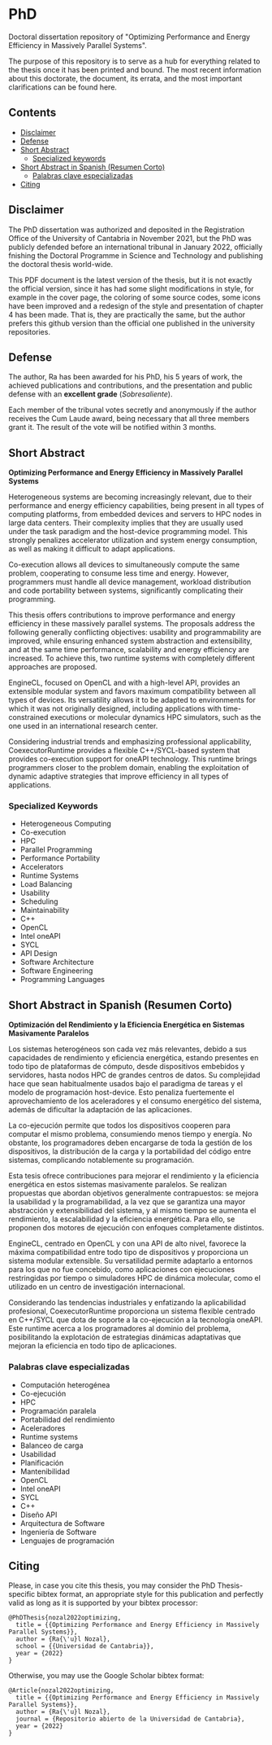 # PhD

Doctoral dissertation repository of "Optimizing Performance and Energy Efficiency in Massively Parallel Systems".

The purpose of this repository is to serve as a hub for everything related to the thesis once it has been printed and bound.
The most recent information about this doctorate, the document, its errata, and the most important clarifications can be found here.

## Contents

- [Disclaimer](#disclaimer)
- [Defense](#defense)
- [Short Abstract](#short-abstract)
  - [Specialized keywords](#specialized-keywords)
- [Short Abstract in Spanish (Resumen Corto)](#short-abstract-in-spanish-resumen-corto)
  - [Palabras clave especializadas](#palabras-clave-especializadas)
- [Citing](#citing)

## Disclaimer

The PhD dissertation was authorized and deposited in the Registration Office of the University of Cantabria in November 2021, but the PhD was publicly defended before an international tribunal in January 2022, officially fnishing the Doctoral Programme in Science and Technology and publishing the doctoral thesis world-wide.

This PDF document is the latest version of the thesis, but it is not exactly the official version, since it has had some slight modifications in style, for example in the cover page, the coloring of some source codes, some icons have been improved and a redesign of the style and presentation of chapter 4 has been made. That is, they are practically the same, but the author prefers this github version than the official one published in the university repositories.

<!-- The official publication is located in the University Repository (UCREA) at: https://repositorio.unican.es/xmlui/ -->

## Defense

The author, Ra has been awarded for his PhD, his 5 years of work, the achieved publications and contributions, and the presentation and public defense with an **excellent grade** (*Sobresaliente*).

Each member of the tribunal votes secretly and anonymously if the author receives the Cum Laude award, being necessary that all three members grant it. The result of the vote will be notified within 3 months.

## Short Abstract

**Optimizing Performance and Energy Efficiency in Massively Parallel Systems**

Heterogeneous systems are becoming increasingly relevant, due to their performance and energy efficiency capabilities, being present in all types of computing platforms, from embedded devices and servers to HPC nodes in large data centers. Their complexity implies that they are usually used under the task paradigm and the host-device programming model. This strongly penalizes accelerator utilization and system energy consumption, as well as making it difficult to adapt applications. 

Co-execution allows all devices to simultaneously compute the same problem, cooperating to consume less time and energy. However, programmers must handle all device management, workload distribution and code portability between systems, significantly complicating their programming. 

This thesis offers contributions to improve performance and energy efficiency in these massively parallel systems. The proposals address the following generally conflicting objectives: usability and programmability are improved, while ensuring enhanced system abstraction and extensibility, and at the same time performance, scalability and energy efficiency are increased. To achieve this, two runtime systems with completely different approaches are proposed. 

EngineCL, focused on OpenCL and with a high-level API, provides an extensible modular system and favors maximum compatibility between all types of devices. Its versatility allows it to be adapted to environments for which it was not originally designed, including applications with time-constrained executions or molecular dynamics HPC simulators, such as the one used in an international research center.

Considering industrial trends and emphasizing professional applicability, CoexecutorRuntime provides a flexible C++/SYCL-based system that provides co-execution support for oneAPI technology. This runtime brings programmers closer to the problem domain, enabling the exploitation of dynamic adaptive strategies that improve efficiency in all types of applications.

### Specialized Keywords

- Heterogeneous Computing
- Co-execution
- HPC
- Parallel Programming
- Performance Portability
- Accelerators
- Runtime Systems
- Load Balancing
- Usability
- Scheduling
- Maintainability
- C++
- OpenCL
- Intel oneAPI
- SYCL
- API Design
- Software Architecture
- Software Engineering
- Programming Languages

## Short Abstract in Spanish (Resumen Corto)

**Optimización del Rendimiento y la Eficiencia Energética en Sistemas Masivamente Paralelos**

Los sistemas heterogéneos son cada vez más relevantes, debido a sus capacidades de rendimiento y eficiencia energética, estando presentes en todo tipo de plataformas de cómputo, desde dispositivos embebidos y servidores, hasta nodos HPC de grandes centros de datos. Su complejidad hace que sean habitualmente usados bajo el paradigma de tareas y el modelo de programación host-device. Esto penaliza fuertemente el aprovechamiento de los aceleradores y el consumo energético del sistema, además de dificultar la adaptación de las aplicaciones. 

La co-ejecución permite que todos los dispositivos cooperen para computar el mismo problema, consumiendo menos tiempo y energía. No obstante, los programadores deben encargarse de toda la gestión de los dispositivos, la distribución de la carga y la portabilidad del código entre sistemas, complicando notablemente su programación. 

Esta tesis ofrece contribuciones para mejorar el rendimiento y la eficiencia energética en estos sistemas masivamente paralelos. Se realizan propuestas que abordan objetivos generalmente contrapuestos: se mejora la usabilidad y la programabilidad, a la vez que se garantiza una mayor abstracción y extensibilidad del sistema, y al mismo tiempo se aumenta el rendimiento, la escalabilidad y la eficiencia energética. Para ello, se proponen dos motores de ejecución con enfoques completamente distintos. 

EngineCL, centrado en OpenCL y con una API de alto nivel, favorece la máxima compatibilidad entre todo tipo de dispositivos y proporciona un sistema modular extensible. Su versatilidad permite adaptarlo a entornos para los que no fue concebido, como aplicaciones con ejecuciones restringidas por tiempo o simuladores HPC de dinámica molecular, como el utilizado en un centro de investigación internacional. 

Considerando las tendencias industriales y enfatizando la aplicabilidad profesional, CoexecutorRuntime proporciona un sistema flexible centrado en C++/SYCL que dota de soporte a la co-ejecución a la tecnología oneAPI. Este runtime acerca a los programadores al dominio del problema, posibilitando la explotación de estrategias dinámicas adaptativas que mejoran la eficiencia en todo tipo de aplicaciones.

### Palabras clave especializadas

- Computación heterogénea
- Co-ejecución
- HPC
- Programación paralela
- Portabilidad del rendimiento
- Aceleradores
- Runtime systems
- Balanceo de carga
- Usabilidad
- Planificación
- Mantenibilidad
- OpenCL
- Intel oneAPI
- SYCL
- C++
- Diseño API
- Arquitectura de Software
- Ingeniería de Software
- Lenguajes de programación

## Citing

Please, in case you cite this thesis, you may consider the PhD Thesis-specific bibtex format, an appropriate style for this publication and perfectly valid as long as it is supported by your bibtex processor:

```
@PhDThesis{nozal2022optimizing,
  title = {{Optimizing Performance and Energy Efficiency in Massively Parallel Systems}},
  author = {Ra{\'u}l Nozal},
  school = {{Universidad de Cantabria}},
  year = {2022}
}
```

Otherwise, you may use the Google Scholar bibtex format:

```
@Article{nozal2022optimizing,
  title = {{Optimizing Performance and Energy Efficiency in Massively Parallel Systems}},
  author = {Ra{\'u}l Nozal},
  journal = {Repositorio abierto de la Universidad de Cantabria},
  year = {2022}
}
```
